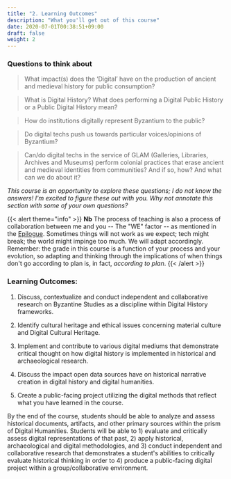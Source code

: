 ```yaml
---
title: "2. Learning Outcomes"
description: "What you'll get out of this course"
date: 2020-07-01T00:38:51+09:00
draft: false
weight: 2
---
```



### Questions to think about

> What impact(s) does the ‘Digital’ have on the production of ancient and medieval history for public consumption? 

> What is Digital History? What does performing a Digital Public History or a Public Digital History mean?

> How do institutions digitally represent Byzantium to the public?

> Do digital techs push us towards particular voices/opinions of Byzantium?

> Can/do digital techs in the service of GLAM (Galleries, Libraries, Archives and Museums) perform colonial practices that erase ancient and medieval identities from communities? And if so, how? And what can we do about it?

_This course is an opportunity to explore these questions; I do not know the answers! I'm excited to figure these out with you. Why not annotate this section with some of your own questions?_

{{< alert theme="info" >}}
**Nb** The process of teaching is also a process of collaboration between me and you -- The "WE" factor -- as mentioned in the [Epilogue](https://digitalbyzantine.netlify.app/docs/1-coursedescription/#:~:text=for%20public%20consumption%3F-,Epilogue%3A,-You%20will%20notice). Sometimes things will not work as we expect; tech might break; the world might impinge too much. We will adapt accordingly. Remember: the grade in this course is a function of your process and your evolution, so adapting and thinking through the implications of when things don't go according to plan is, in fact, _according to plan_.
{{< /alert >}}

### Learning Outcomes:

1) Discuss, contextualize and conduct independent and collaborative research on Byzantine Studies as a discipline within Digital History frameworks.

2) Identify cultural heritage and ethical issues concerning material culture and Digital Cultural Heritage.

3) Implement and contribute to various digital mediums that demonstrate critical thought on how digital history is implemented in historical and archaeological research. 

4) Discuss the impact open data sources have on historical narrative creation in digital history and digital humanities.
  
5) Create a public-facing project utilizing the digital methods that reflect what you have learned in the course. 

By the end of the course, students should be able to analyze and assess historical documents, artifacts, and other primary sources within the prism of Digital Humanities. Students will be able to 1) evaluate and critically assess digital representations of that past, 2) apply historical, archaeological and digital methodologies, and 3) conduct independent and collaborative research that demonstrates a student's abilities to critically evaluate historical thinking in order to 4) produce a public-facing digital project within a group/collaborative environment.

